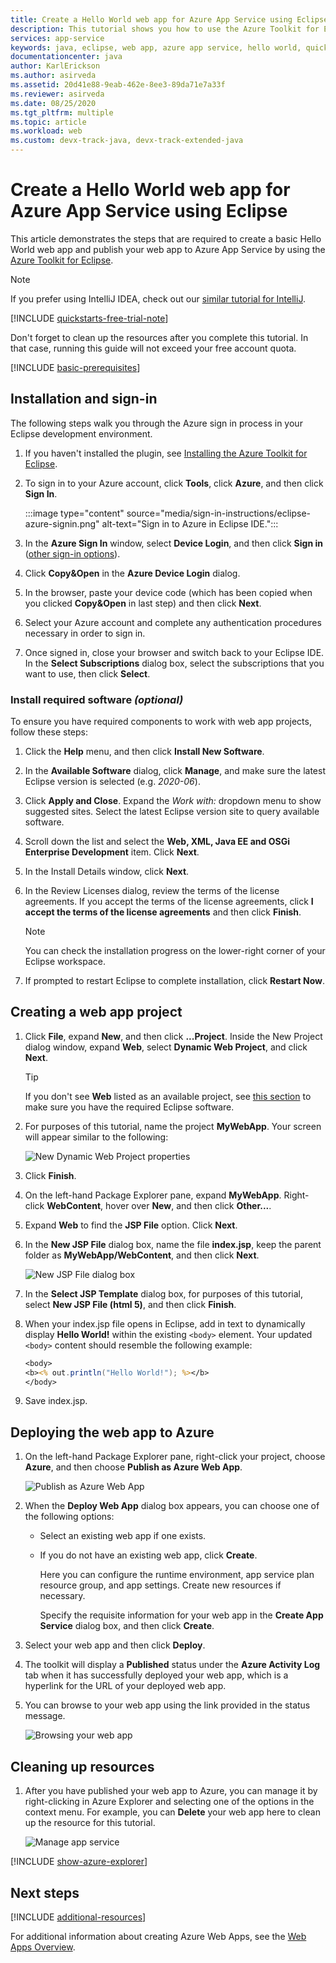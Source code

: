 ```yaml
---
title: Create a Hello World web app for Azure App Service using Eclipse
description: This tutorial shows you how to use the Azure Toolkit for Eclipse to create a Hello World Web App for Azure.
services: app-service
keywords: java, eclipse, web app, azure app service, hello world, quick start
documentationcenter: java
author: KarlErickson
ms.author: asirveda 
ms.assetid: 20d41e88-9eab-462e-8ee3-89da71e7a33f
ms.reviewer: asirveda
ms.date: 08/25/2020
ms.tgt_pltfrm: multiple
ms.topic: article
ms.workload: web
ms.custom: devx-track-java, devx-track-extended-java
---
```


# Create a Hello World web app for Azure App Service using Eclipse

This article demonstrates the steps that are required to create a basic Hello World web app and publish your web app to Azure App Service by using the [Azure Toolkit for Eclipse](https://marketplace.eclipse.org/content/azure-toolkit-eclipse).

> [!NOTE]
>
> If you prefer using IntelliJ IDEA, check out our [similar tutorial for IntelliJ][intellij-hello-world].
>
>[!INCLUDE [quickstarts-free-trial-note](../../includes/quickstarts-free-trial-note.md)]
>
> Don't forget to clean up the resources after you complete this tutorial. In that case, running this guide will not exceed your free account quota.
>

[!INCLUDE [basic-prerequisites](includes/basic-prerequisites.md)]

## Installation and sign-in

The following steps walk you through the Azure sign in process in your Eclipse development environment.

1. If you haven't installed the plugin, see [Installing the Azure Toolkit for Eclipse](installation.md).

1. To sign in to your Azure account, click **Tools**, click **Azure**, and then click **Sign In**.

   :::image type="content" source="media/sign-in-instructions/eclipse-azure-signin.png" alt-text="Sign in to Azure in Eclipse IDE.":::

1. In the **Azure Sign In** window, select **Device Login**, and then click **Sign in** ([other sign-in options](sign-in-instructions.md)).

1. Click **Copy&Open** in the **Azure Device Login** dialog.

1. In the browser, paste your device code (which has been copied when you clicked **Copy&Open** in last step) and then click **Next**.

1. Select your Azure account and complete any authentication procedures necessary in order to sign in.

1. Once signed in, close your browser and switch back to your Eclipse IDE. In the **Select Subscriptions** dialog box, select the subscriptions that you want to use, then click **Select**.

### Install required software *(optional)*

To ensure you have required components to work with web app projects, follow these steps:

1. Click the **Help** menu, and then click **Install New Software**.

1. In the **Available Software** dialog, click **Manage**, and make sure the latest Eclipse version is selected (e.g. *2020-06*).

1. Click **Apply and Close**. Expand the *Work with:* dropdown menu to show suggested sites. Select the latest Eclipse version site to query available software.

1. Scroll down the list and select the **Web, XML, Java EE and OSGi Enterprise Development** item. Click **Next**.

1. In the Install Details window, click **Next**.

1. In the Review Licenses dialog, review the terms of the license agreements. If you accept the terms of the license agreements, click **I accept the terms of the license agreements** and then click **Finish**. 

   > [!NOTE]
   > You can check the installation progress on the lower-right corner of your Eclipse workspace.

1. If prompted to restart Eclipse to complete installation, click **Restart Now**.

## Creating a web app project

1. Click **File**, expand **New**, and then click **...Project**. Inside the New Project dialog window, expand **Web**, select **Dynamic Web Project**, and click **Next**.

   > [!TIP]
   > If you don't see **Web** listed as an available project, see [this section](#install-required-software-optional) to make sure you have the required Eclipse software.

1. For purposes of this tutorial, name the project **MyWebApp**. Your screen will appear similar to the following:
   
   ![New Dynamic Web Project properties][dynamic-web-project-properties]

1. Click **Finish**.

1. On the left-hand Package Explorer pane, expand **MyWebApp**. Right-click **WebContent**, hover over **New**, and then click **Other...**.

1. Expand **Web** to find the **JSP File** option. Click **Next**.

1. In the **New JSP File** dialog box, name the file **index.jsp**, keep the parent folder as **MyWebApp/WebContent**, and then click **Next**.

   ![New JSP File dialog box][new-jsp-file-dialog]

1. In the **Select JSP Template** dialog box, for purposes of this tutorial, select **New JSP File (html 5)**, and then click **Finish**.

1. When your index.jsp file opens in Eclipse, add in text to dynamically display **Hello World!** within the existing `<body>` element. Your updated `<body>` content should resemble the following example:
   
   ```jsp
   <body>
   <b><% out.println("Hello World!"); %></b>
   </body>
   ```
1. Save index.jsp.

## Deploying the web app to Azure

1. On the left-hand Package Explorer pane, right-click your project, choose **Azure**, and then choose **Publish as Azure Web App**.
   
   ![Publish as Azure Web App][publish-as-azure-web-app]

1. When the **Deploy Web App** dialog box appears, you can choose one of the following options:

   * Select an existing web app if one exists.

   * If you do not have an existing web app, click **Create**.

      Here you can configure the runtime environment, app service plan resource group, and app settings. Create new resources if necessary.

      Specify the requisite information for your web app in the **Create App Service** dialog box, and then click **Create**.

1. Select your web app and then click **Deploy**.

1. The toolkit will display a **Published** status under the **Azure Activity Log** tab when it has successfully deployed your web app, which is a hyperlink for the URL of your deployed web app.

1. You can browse to your web app using the link provided in the status message.

   ![Browsing your web app][browse-web-app]

## Cleaning up resources

1. After you have published your web app to Azure, you can manage it by right-clicking in Azure Explorer and selecting one of the options in the context menu. For example, you can **Delete** your web app here to clean up the resource for this tutorial.

   ![Manage app service][manage-app-service]

[!INCLUDE [show-azure-explorer](includes/show-azure-explorer.md)]

## Next steps

[!INCLUDE [additional-resources](includes/additional-resources.md)]

For additional information about creating Azure Web Apps, see the [Web Apps Overview].

<!-- URL List -->

[Azure Toolkit for Eclipse]: /azure/developer/java/tookit-for-eclipse
[Azure Toolkit for IntelliJ]: ../toolkit-for-intellij
[intellij-hello-world]: ../toolkit-for-intellij/create-hello-world-web-app.md
[Web Apps Overview]: /azure/app-service/app-service-web-overview
[Apache Tomcat]: http://tomcat.apache.org/
[Jetty]: http://www.eclipse.org/jetty/

<!-- IMG List -->

[browse-web-app]: media/create-hello-world-web-app/browse-web-app.png
[dynamic-web-project-properties]: media/create-hello-world-web-app/dynamic-web-project-properties.png
[new-jsp-file-dialog]: media/create-hello-world-web-app/new-jsp-file-dialog.png
[publish-as-azure-web-app]: media/create-hello-world-web-app/publish-as-azure-web-app.png
[publish-status]: media/create-hello-world-web-app/publish-status.png
[manage-app-service]: media/create-hello-world-web-app/manage-app-service.png
